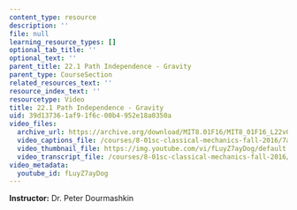 ```yaml
---
content_type: resource
description: ''
file: null
learning_resource_types: []
optional_tab_title: ''
optional_text: ''
parent_title: 22.1 Path Independence - Gravity
parent_type: CourseSection
related_resources_text: ''
resource_index_text: ''
resourcetype: Video
title: 22.1 Path Independence - Gravity
uid: 39d13736-1af9-1f6c-00b4-952e18a0350a
video_files:
  archive_url: https://archive.org/download/MIT8.01F16/MIT8_01F16_L22v01_360p.mp4
  video_captions_file: /courses/8-01sc-classical-mechanics-fall-2016/7a40765ce0bb54a49c8cbe4aadeb26e4_fLuyZ7ayDog.vtt
  video_thumbnail_file: https://img.youtube.com/vi/fLuyZ7ayDog/default.jpg
  video_transcript_file: /courses/8-01sc-classical-mechanics-fall-2016/b207d0201efe5fe63b5bc4f5a08e9cc6_fLuyZ7ayDog.pdf
video_metadata:
  youtube_id: fLuyZ7ayDog
---
```


**Instructor:** Dr. Peter Dourmashkin